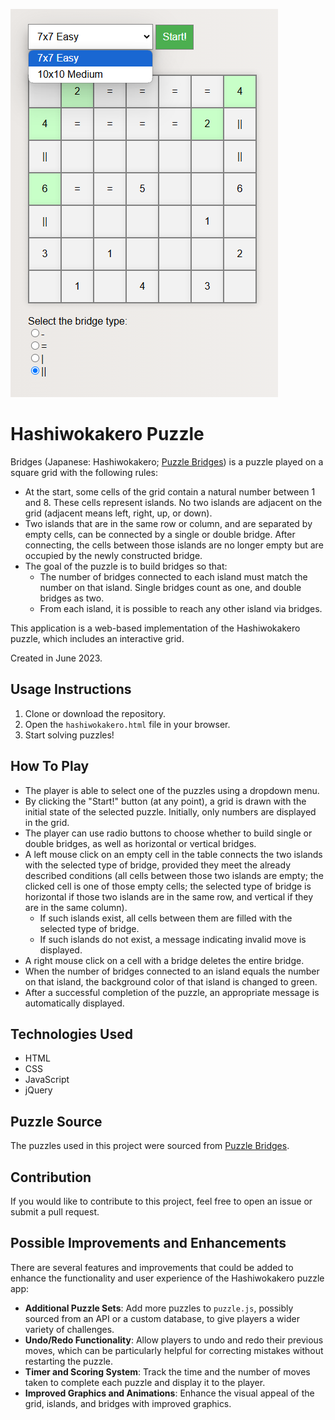 ![Hashiwokakero Puzzle Implementation](screenshot.png)

# Hashiwokakero Puzzle

Bridges (Japanese: Hashiwokakero; [Puzzle Bridges](https://www.puzzle-bridges.com/)) is a puzzle played on a square grid with the following rules:

- At the start, some cells of the grid contain a natural number between 1 and 8. These cells represent islands. No two islands are adjacent on the grid (adjacent means left, right, up, or down).
- Two islands that are in the same row or column, and are separated by empty cells, can be connected by a single or double bridge. After connecting, the cells between those islands are no longer empty but are occupied by the newly constructed bridge.
- The goal of the puzzle is to build bridges so that:
  - The number of bridges connected to each island must match the number on that island. Single bridges count as one, and double bridges as two.
  - From each island, it is possible to reach any other island via bridges.

This application is a web-based implementation of the Hashiwokakero puzzle, which includes an interactive grid.

Created in June 2023.

## Usage Instructions
1. Clone or download the repository.
2. Open the `hashiwokakero.html` file in your browser.
3. Start solving puzzles!

## How To Play
- The player is able to select one of the puzzles using a dropdown menu.
- By clicking the "Start!" button (at any point), a grid is drawn with the initial state of the selected puzzle. Initially, only numbers are displayed in the grid.
- The player can use radio buttons to choose whether to build single or double bridges, as well as horizontal or vertical bridges.
- A left mouse click on an empty cell in the table connects the two islands with the selected type of bridge, provided they meet the already described conditions (all cells between those two islands are empty; the clicked cell is one of those empty cells; the selected type of bridge is horizontal if those two islands are in the same row, and vertical if they are in the same column).
  - If such islands exist, all cells between them are filled with the selected type of bridge.
  - If such islands do not exist, a message indicating invalid move is displayed.
- A right mouse click on a cell with a bridge deletes the entire bridge.
- When the number of bridges connected to an island equals the number on that island, the background color of that island is changed to green.
- After a successful completion of the puzzle, an appropriate message is automatically displayed.

## Technologies Used
- HTML
- CSS
- JavaScript
- jQuery

## Puzzle Source
The puzzles used in this project were sourced from [Puzzle Bridges](https://www.puzzle-bridges.com/). 

## Contribution
If you would like to contribute to this project, feel free to open an issue or submit a pull request.

## Possible Improvements and Enhancements

There are several features and improvements that could be added to enhance the functionality and user experience of the Hashiwokakero puzzle app:

- **Additional Puzzle Sets**: Add more puzzles to `puzzle.js`, possibly sourced from an API or a custom database, to give players a wider variety of challenges.
- **Undo/Redo Functionality**: Allow players to undo and redo their previous moves, which can be particularly helpful for correcting mistakes without restarting the puzzle.
- **Timer and Scoring System**: Track the time and the number of moves taken to complete each puzzle and display it to the player.
- **Improved Graphics and Animations**: Enhance the visual appeal of the grid, islands, and bridges with improved graphics.
